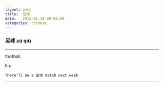 ```yaml
---
layout: post
title:  足球
date:   2015-01-19 08:00:00
categories: chinese
---
```

### 足球 zú qiú 

-----------
football.

E.g.

`There'll be a 足球 match next week`

------

